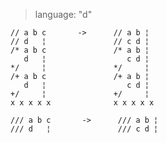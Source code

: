 > language: "d"

    // a b c       ->      // a b ¦
    // d   ¦               // c d ¦
    /* a b c               /* a b ¦
       d   ¦                  c d ¦
    */     ¦               */     ¦
    /+ a b c               /+ a b ¦
       d   ¦                  c d ¦
    +/     ¦               +/     ¦
    x x x x x              x x x x x

    /// a b c       ->      /// a b ¦
    /// d   ¦               /// c d ¦
